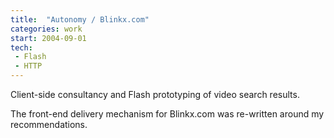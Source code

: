 ```yaml
---
title:  "Autonomy / Blinkx.com"
categories: work
start: 2004-09-01
tech: 
 - Flash
 - HTTP
---
```


Client-side consultancy and Flash prototyping of video search results.

The front-end delivery mechanism for Blinkx.com was re-written around my recommendations.